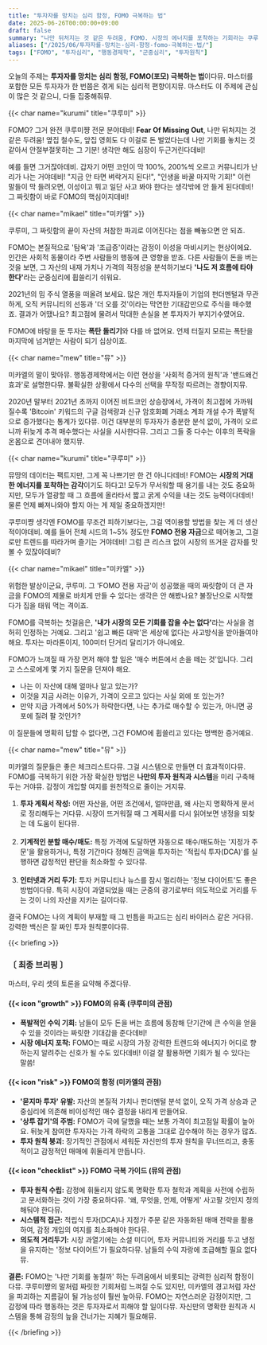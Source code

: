 ```yaml
---
title: "투자자를 망치는 심리 함정, FOMO 극복하는 법"
date: 2025-06-26T00:00:00+09:00
draft: false
summary: "나만 뒤처지는 것 같은 두려움, FOMO. 시장의 에너지를 포착하는 기회라는 쿠루미의 주장과, 자산을 파괴하는 폭탄 돌리기라는 미카엘의 경고가 충돌합니다. 투자자를 망치는 심리 함정 FOMO의 본질과 이를 극복하는 방법을 세 명의 소녀가 알려드립니다."
aliases: ["/2025/06/투자자를-망치는-심리-함정-fomo-극복하는-법/"]
tags: ["FOMO", "투자심리", "행동경제학", "군중심리", "투자원칙"]
---
```


<p>오늘의 주제는 <strong>투자자를 망치는 심리 함정, FOMO(포모) 극복하는 법</strong>이다뮤. 마스터를 포함한 모든 투자자가 한 번쯤은 겪게 되는 심리적 편향이지뮤. 마스터도 이 주제에 관심이 많은 것 같으니, 다들 집중해줘뮤.</p>

{{< char name="kurumi" title="쿠루미" >}}
<p>FOMO? 그거 완전 쿠루미쨩 전문 분야데비! <strong>Fear Of Missing Out</strong>, 나만 뒤처지는 것 같은 두려움! 옆집 철수도, 앞집 영희도 다 이걸로 돈 벌었다는데 나만 기회를 놓치는 것 같아서 안절부절못하는 그 기분! 생각만 해도 심장이 두근거린다데비!</p>
<p>예를 들면 그거잖아데비. 갑자기 어떤 코인이 막 100%, 200%씩 오르고 커뮤니티가 난리가 나는 거야데비! "지금 안 타면 벼락거지 된다!", "인생을 바꿀 마지막 기회!" 이런 말들이 막 들려오면, 이성이고 뭐고 일단 사고 봐야 한다는 생각밖에 안 들게 된다데비! 그 짜릿함이 바로 FOMO의 핵심이지데비!</p>

{{< char name="mikael" title="미카엘" >}}
<p>쿠루미, 그 짜릿함의 끝이 자산의 처참한 파괴로 이어진다는 점을 빼놓으면 안 되죠.</p>
<p>FOMO는 본질적으로 '탐욕'과 '조급증'이라는 감정이 이성을 마비시키는 현상이에요. 인간은 사회적 동물이라 주변 사람들의 행동에 큰 영향을 받죠. 다른 사람들이 돈을 버는 것을 보면, 그 자산의 내재 가치나 가격의 적정성을 분석하기보다 <strong>'나도 저 흐름에 타야 한다'</strong>라는 군중심리에 휩쓸리기 쉬워요.</p>
<p>2021년의 밈 주식 열풍을 떠올려 보세요. 많은 개인 투자자들이 기업의 펀더멘털과 무관하게, 오직 커뮤니티의 선동과 '더 오를 것'이라는 막연한 기대감만으로 주식을 매수했죠. 결과가 어땠나요? 최고점에 물려서 막대한 손실을 본 투자자가 부지기수였어요.</p>
<p>FOMO에 바탕을 둔 투자는 <strong>폭탄 돌리기</strong>와 다를 바 없어요. 언제 터질지 모르는 폭탄을 마지막에 넘겨받는 사람이 되기 십상이죠.</p>

{{< char name="mew" title="뮤" >}}
<p>미카엘의 말이 맞아뮤. 행동경제학에서는 이런 현상을 '사회적 증거의 원칙'과 '밴드왜건 효과'로 설명한다뮤. 불확실한 상황에서 다수의 선택을 무작정 따르려는 경향이지뮤.</p>
<p>2020년 말부터 2021년 초까지 이어진 비트코인 상승장에서, 가격이 최고점에 가까워질수록 'Bitcoin' 키워드의 구글 검색량과 신규 암호화폐 거래소 계좌 개설 수가 폭발적으로 증가했다는 통계가 있다뮤. 이건 대부분의 투자자가 충분한 분석 없이, 가격이 오르니까 뒤늦게 추격 매수했다는 사실을 시사한다뮤. 그리고 그들 중 다수는 이후의 폭락을 온몸으로 견뎌내야 했지뮤.</p>

{{< char name="kurumi" title="쿠루미" >}}
<p>뮤땅의 데이터는 팩트지만, 그게 꼭 나쁘기만 한 건 아니다데비! FOMO는 <strong>시장의 거대한 에너지를 포착하는 감각</strong>이기도 하다고! 모두가 무서워할 때 용기를 내는 것도 중요하지만, 모두가 열광할 때 그 흐름에 올라타서 짧고 굵게 수익을 내는 것도 능력이다데비! 물론 언제 빠져나와야 할지 아는 게 제일 중요하겠지만!</p>
<p>쿠루미쨩 생각엔 FOMO를 무조건 피하기보다는, 그걸 역이용할 방법을 찾는 게 더 생산적이야데비. 예를 들어 전체 시드의 1~5% 정도만 <strong>FOMO 전용 자금</strong>으로 떼어놓고, 그걸로만 트렌드를 따라가며 즐기는 거야데비! 그럼 큰 리스크 없이 시장의 뜨거운 감자를 맛볼 수 있잖아데비?</p>

{{< char name="mikael" title="미카엘" >}}
<p>위험한 발상이군요, 쿠루미. 그 'FOMO 전용 자금'이 성공했을 때의 짜릿함이 더 큰 자금을 FOMO의 제물로 바치게 만들 수 있다는 생각은 안 해봤나요? 불장난으로 시작했다가 집을 태워 먹는 격이죠.</p>
<p>FOMO를 극복하는 첫걸음은, <strong>'내가 시장의 모든 기회를 잡을 수는 없다'</strong>라는 사실을 겸허히 인정하는 거예요. 그리고 '쉽고 빠른 대박'은 세상에 없다는 사고방식을 받아들여야 해요. 투자는 마라톤이지, 100미터 단거리 달리기가 아니에요.</p>
<p>FOMO가 느껴질 때 가장 먼저 해야 할 일은 '매수 버튼에서 손을 떼는 것'입니다. 그리고 스스로에게 몇 가지 질문을 던져야 해요.</p>
<ul>
    <li>나는 이 자산에 대해 얼마나 알고 있는가?</li>
    <li>이것을 지금 사려는 이유가, 가격이 오르고 있다는 사실 외에 또 있는가?</li>
    <li>만약 지금 가격에서 50%가 하락한다면, 나는 추가로 매수할 수 있는가, 아니면 공포에 질려 팔 것인가?</li>
</ul>
<p>이 질문들에 명확히 답할 수 없다면, 그건 FOMO에 휩쓸리고 있다는 명백한 증거예요.</p>

{{< char name="mew" title="뮤" >}}
<p>미카엘의 질문들은 좋은 체크리스트다뮤. 그걸 시스템으로 만들면 더 효과적이다뮤. FOMO를 극복하기 위한 가장 확실한 방법은 <strong>나만의 투자 원칙과 시스템</strong>을 미리 구축해두는 거야뮤. 감정이 개입할 여지를 원천적으로 줄이는 거지뮤.</p>
<ol>
    <li><strong>투자 계획서 작성:</strong> 어떤 자산을, 어떤 조건에서, 얼마만큼, 왜 사는지 명확하게 문서로 정리해두는 거다뮤. 시장이 뜨거워질 때 그 계획서를 다시 읽어보면 냉정을 되찾는 데 도움이 된다뮤.</li><br>
    <li><strong>기계적인 분할 매수/매도:</strong> 특정 가격에 도달하면 자동으로 매수/매도하는 '지정가 주문'을 활용하거나, 특정 기간마다 정해진 금액을 투자하는 '적립식 투자(DCA)'를 실행하면 감정적인 판단을 최소화할 수 있다뮤.</li><br>
    <li><strong>인터넷과 거리 두기:</strong> 투자 커뮤니티나 뉴스를 잠시 멀리하는 '정보 다이어트'도 좋은 방법이다뮤. 특히 시장이 과열되었을 때는 군중의 광기로부터 의도적으로 거리를 두는 것이 나의 자산을 지키는 길이다뮤.</li>
</ol>
<p>결국 FOMO는 나의 계획이 부재할 때 그 빈틈을 파고드는 심리 바이러스 같은 거다뮤. 강력한 백신은 잘 짜인 투자 원칙뿐이다뮤.</p>

{{< briefing >}}
<h3><strong>〔 최종 브리핑 〕</strong></h3>
<p>마스터, 우리 셋의 토론을 요약해 주겠다뮤.</p>

<h4><span class="svg-icon">{{< icon "growth" >}}</span> FOMO의 유혹 (쿠루미의 관점)</h4>
<ul>
    <li><strong>폭발적인 수익 기회:</strong> 남들이 모두 돈을 버는 흐름에 동참해 단기간에 큰 수익을 얻을 수 있을 것이라는 짜릿한 기대감을 준다데비!</li>
    <li><strong>시장 에너지 포착:</strong> FOMO는 때로 시장의 가장 강력한 트렌드와 에너지가 어디로 향하는지 알려주는 신호가 될 수도 있다데비! 이걸 잘 활용하면 기회가 될 수 있다는 말씀!</li>
</ul>

<h4><span class="svg-icon">{{< icon "risk" >}}</span> FOMO의 함정 (미카엘의 관점)</h4>
<ul>
    <li><strong>'묻지마 투자' 유발:</strong> 자산의 본질적 가치나 펀더멘털 분석 없이, 오직 가격 상승과 군중심리에 의존해 비이성적인 매수 결정을 내리게 만들어요.</li>
    <li><strong>'상투 잡기'의 주범:</strong> FOMO가 극에 달했을 때는 보통 가격이 최고점일 확률이 높아요. 뒤늦게 참여한 투자자는 가격 하락의 고통을 그대로 감수해야 하는 경우가 많죠.</li>
    <li><strong>투자 원칙 붕괴:</strong> 장기적인 관점에서 세워둔 자신만의 투자 원칙을 무너뜨리고, 충동적이고 감정적인 매매에 휘둘리게 만듭니다.</li>
</ul>

<h4><span class="svg-icon">{{< icon "checklist" >}}</span> FOMO 극복 가이드 (뮤의 관점)</h4>
<ul>
    <li><strong>투자 원칙 수립:</strong> 감정에 휘둘리지 않도록 명확한 투자 철학과 계획을 사전에 수립하고 문서화하는 것이 가장 중요하다뮤. '왜, 무엇을, 언제, 어떻게' 사고팔 것인지 정의해둬야 한다뮤.</li>
    <li><strong>시스템적 접근:</strong> 적립식 투자(DCA)나 지정가 주문 같은 자동화된 매매 전략을 활용하여, 감정 개입의 여지를 최소화해야 한다뮤.</li>
    <li><strong>의도적 거리두기:</strong> 시장 과열기에는 소셜 미디어, 투자 커뮤니티와 거리를 두고 냉정을 유지하는 '정보 다이어트'가 필요하다뮤. 남들의 수익 자랑에 조급해할 필요 없다뮤.</li>
</ul>

<div class="final-conclusion">
    <p><strong>결론:</strong> FOMO는 '나만 기회를 놓칠까' 하는 두려움에서 비롯되는 강력한 심리적 함정이다뮤. 쿠루미쨩의 말처럼 짜릿한 기회처럼 느껴질 수도 있지만, 미카엘의 경고처럼 자산을 파괴하는 지름길이 될 가능성이 훨씬 높아뮤. FOMO는 자연스러운 감정이지만, 그 감정에 따라 행동하는 것은 투자자로서 피해야 할 일이다뮤. 자신만의 명확한 원칙과 시스템을 통해 감정의 늪을 건너가는 지혜가 필요해뮤.</p>
</div>
{{< /briefing >}}